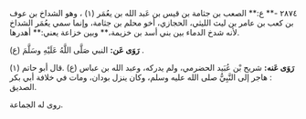 ٢٨٧٤ -** ع:** الصعب بن جثامة بن قيس بن عَبد الله بن يعُمَر (١) ، وهو الشداخ بن عوف بن كعب بن عامر بن ليث الليثي، الحجازي، أخو محلم بن جثامة، وإنما سمي يعُمَر الشداخ لأنه شدخ الدماء بين بني أسد بن خزيمة،** وبين خزاعة يعني:** أهدرها.

**رَوَى عَن:** النبي صَلَّى اللَّهُ عَلَيْهِ وسَلَّمَ (ع) .

**رَوَى عَنه:** شريح بْن عُبَيد الحضرمي، ولم يدركه، وعبد الله بن عباس (ع) .قال أبو حاتم (١) : هاجر إلى النَّبِيُّ صلى الله عليه وسلم، وكان ينزل بودان، ومات في خلافة أبي بكر الصديق.

روى له الجماعة.
